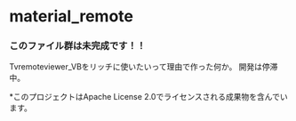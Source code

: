 # material_remote

### このファイル群は未完成です！！

Tvremoteviewer_VBをリッチに使いたいって理由で作った何か。
開発は停滞中。

*このプロジェクトはApache License 2.0でライセンスされる成果物を含んでいます。
